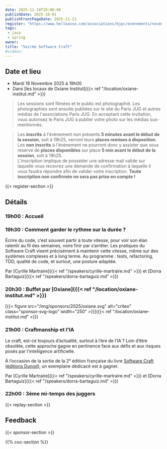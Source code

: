 ```yaml
---
date: 2025-11-18T19:00:00
publishDate: 2025-10-01
publishFrontPageDate: 2025-11-11
register: "https://www.helloasso.com/associations/bjpc/evenements/novembre-2025"
tags:
 - java
 - spring
owner: 
title: "Soirée Software Craft"
#videos:
---
```


## Date et lieu

* Mardi 18 Novembre 2025 à 19h00
* Dans [les locaux de Oxiane Institut]({{< ref "/location/oxiane-institut.md" >}})

> Les sessions sont filmées et le public est photographié.
Les photographies sont ensuite publiées sur le site du Paris JUG et autres médias de l'associations Paris JUG.
En acceptant cette invitation, vous autorisez le Paris JUG à publier votre photo sur les médias sus-mentionnés.

> Les **inscrits** à l'évènement non présents **5 minutes avant le début de la session**, soit à 19h25, verront leurs **places remises à disposition**.  
Les **non inscrits** à l'évènement ne pourront donc y assister que sous réserve de **places disponibles** sur place **5 min avant le début de la session**, soit à 19h25.  
L’inscription implique de posséder une adresse mail valide sur laquelle vous recevrez une demande de confirmation à laquelle il vous faudra répondre afin de valider votre inscription.
**Toute inscription non confirmée ne sera pas prise en compte !**

{{< register-section >}}

## Détails

### 19h00 : Accueil

### 19h30 : Comment garder le rythme sur la durée ?

Écrire du code, c’est souvent partir à toute vitesse, pour voir son élan ralentir au fil des semaines, voire finir par s’arrêter. Les pratiques du Software Craft visent précisément à maintenir cette vitesse, même sur des systèmes complexes et à long terme. Au programme : tests, refactoring, TDD, qualité de code, et surtout, une posture adaptée.

Par [Cyrille Martraire]({{< ref "/speakers/cyrille-martraire.md" >}}) et [Dorra Bartaguiz]({{< ref "/speakers/dorra-bartaguiz.md" >}})

### 20h30 : Buffet par [Oxiane]({{< ref "/location/oxiane-institut.md" >}})

[{{< figure src="/img/sponsors/2025/oxiane.svg" alt="criteo" class="sponsor-svg-logo" width="250" >}}]({{< ref "/location/oxiane-institut.md" >}}) 

### 21h00 : Craftmanship et l'IA

Le craft, est-ce toujours d’actualité, surtout à l’ère de l’IA ? Loin d’être obsolète, cette approche gagne en pertinence face aux défis et aux risques posés par l’intelligence artificielle.

À l’occasion de la sortie de la 2ᵉ édition française du livre [Software Craft (éditions Dunod)](https://www.dunod.com/sciences-techniques/software-craft-tdd-clean-code-et-autres-pratiques-essentielles-0), un exemplaire dédicacé est à gagner.

Par [Cyrille Martraire]({{< ref "/speakers/cyrille-martraire.md" >}}) et [Dorra Bartaguiz]({{< ref "/speakers/dorra-bartaguiz.md" >}})

### 22h00 : 3ème mi-temps des juggers

{{< replay-section >}}

## Feedback

{{< sponsor-section >}}

{{% coc-section %}}
